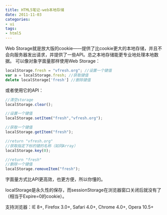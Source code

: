 ```yaml
---
title: HTML5笔记-web本地存储
date: 2011-11-03
categories:
- ui
tags:
- html5
---
```

Web Storage就是放大版的cookie——提供了比cookie更大的本地存储，并且不会向服务器发出请求，并提供了一些API。总之本地存储能更专业地处理本地数据。
可以像对象字面量那样使用Web Storage：


``` javascript
localStorage.fresh = "vfresh.org"; //设置一个键值
var a = localStorage.fresh; //获取键值
delete localStorage['fresh'] //删除键值
```

或者使用它的API：


``` javascript
//清空storage
localStorage.clear();

//设置一个键值
localStorage.setItem("fresh","vfresh.org");

//获取一个键值
localStorage.getItem("fresh");

//return "vfresh.org"
//获取指定下标的键的名称（如同Array）
localStorage.key(0);

//return "fresh"
//删除一个键值
localStorage.removeItem("fresh");
```

字面量方式比API更高效，也更方便，所以你懂的。

localStorage是永久性的保存，而sessionStorage在浏览器窗口关闭后就没有了（相当于Expire=0的cookie）。

支持浏览器：IE 8+, Firefox 3.0+, Safari 4.0+, Chrome 4.0+, Opera 10.5+